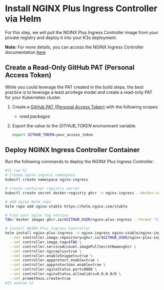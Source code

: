 # Install NGINX Plus Ingress Controller via Helm

For this step, we will pull the NGINX Plus Ingress Controller image from your private registry and deploy it into your K3s deployment.

**Note:** For more details, you can access the NGINX Ingress Controller documentation [here](https://docs.nginx.com/nginx-ingress-controller/installation/installation-with-helm/)

## Create a Read-Only GitHub PAT (Personal Access Token)

While you could leverage the PAT created in the build steps, the best practice is to leverage a least privilege model and create a read-only PAT for your Kubernetes cluster.

1. Create a [GitHub PAT (Personal Access Token)](https://docs.github.com/en/authentication/keeping-your-account-and-data-secure/creating-a-personal-access-token) with the following scopes:
    - *read:packages*
1. Export the value to the *GITHUB_TOKEN* environment variable.

    ```bash
    export GITHUB_TOKEN=your_access_token
    ```

## Deploy NGINX Ingress Controller Container

Run the following commands to deploy the NGINX Plus Ingress Controller:

```bash
#{% raw %}
# Create nginx-ingress namespace
kubectl create namespace nginx-ingress

# create container registry secret
kubectl create secret docker-registry ghcr -n nginx-ingress --docker-server=ghcr.io --docker-username=${GITHUB_USER} --docker-password=${GITHUB_TOKEN}

# add nginx helm repo
helm repo add nginx-stable https://helm.nginx.com/stable

# Find your nginx tag version
TAG=`docker images ghcr.io/$GITHUB_USER/nginx-plus-ingress --format "{{.Tag}}"`

# install NGINX Plus Ingress Controller
helm install nginx-plus-ingress -n nginx-ingress nginx-stable/nginx-ingress \
  --set controller.image.repository=ghcr.io/$GITHUB_USER/nginx-plus-ingress \
  --set controller.image.tag=$TAG \
  --set controller.serviceAccount.imagePullSecretName=ghcr \
  --set controller.nginxplus=true \
  --set controller.enableSnippets=true \
  --set controller.appprotect.enable=true \
  --set controller.appprotectdos.enable=true \
  --set controller.nginxStatus.port=9000 \
  --set controller.nginxStatus.allowCidrs=0.0.0.0/0 \
  --set prometheus.create=true
#{% endraw %}
```

